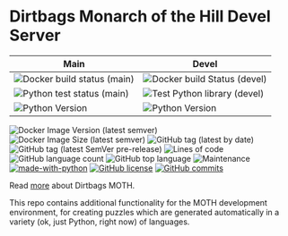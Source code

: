 Dirtbags Monarch of the Hill Devel Server
===============

| Main | Devel |
| ---- | ---- |
|![Docker build status (main)](https://github.com/dirtbags/moth-devel/workflows/Docker%20build/badge.svg?branch=main)|![Docker build Status (devel)](https://github.com/dirtbags/moth-devel/workflows/Docker%20build/badge.svg?branch=devel)|
|![Python test status (main)](https://github.com/dirtbags/moth-devel/workflows/Test%20and%20build%20Python%20library/badge.svg?branch=main)|![Test Python library (devel)](https://github.com/dirtbags/moth-devel/workflows/Test%20and%20build%20Python%20library/badge.svg?branch=devel)|
|![Python Version](https://img.shields.io/badge/python-%3E%3D3.6-brightgreen)|![Python Version](https://img.shields.io/badge/python-%3E%3D3.6-brightgreen)|

![Docker Image Version (latest semver)](https://img.shields.io/docker/v/dirtbags/moth-devel?label=Latest%20Docker%20Image&sort=semver)
![Docker Image Size (latest semver)](https://img.shields.io/docker/image-size/dirtbags/moth-devel?label=Latest%20Docker%20image%20size)
![GitHub tag (latest by date)](https://img.shields.io/github/v/tag/dirtbags/moth-devel)
![GitHub tag (latest SemVer pre-release)](https://img.shields.io/github/v/tag/dirtbags/moth-devel?include_prereleases&label=latest%20tag%20%28all%29)
![Lines of code](https://img.shields.io/tokei/lines/github/dirtbags/moth-devel)
![GitHub language count](https://img.shields.io/github/languages/count/dirtbags/moth-devel)
![GitHub top language](https://img.shields.io/github/languages/top/dirtbags/moth-devel)
![Maintenance](https://img.shields.io/maintenance/yes/2020)
[![made-with-python](https://img.shields.io/badge/Made%20with-Python-1f425f.svg)](https://www.python.org/)
[![GitHub license](https://img.shields.io/github/license/dirtbags/moth-devel.svg)](https://github.com/dirtbags/moth-devel/blob/master/LICENSE.md)
[![GitHub commits](https://img.shields.io/github/commits-since/dirtbags/moth-devel/v4.0.2.svg)](https://GitHub.com/dirtbags/moth-devel/commit/)


Read [more](https://github.com/dirtbags/moth) about Dirtbags MOTH.

This repo contains additional functionality for the MOTH development environment, for creating puzzles which are generated automatically in a variety (ok, just Python, right now) of languages.
